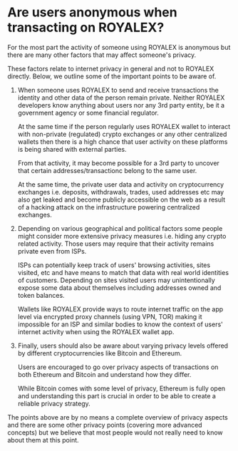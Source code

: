 # Are users anonymous when transacting on ROYALEX?

For the most part the activity of someone using ROYALEX is anonymous but there are many other factors that may affect someone's privacy.

These factors relate to internet privacy in general and not to ROYALEX directly. Below, we outline some of the important points to be aware of.

1. When someone uses ROYALEX to send and receive transactions the identity and other data of the person remain private. Neither ROYALEX developers know anything about users nor any 3rd party entity, be it a government agency or some financial regulator.

   At the same time if the person regularly uses ROYALEX wallet to interact with non-private (regulated) crypto exchanges or any other centralized wallets then there is a high chance that user activity on these platforms is being shared with external parties.

   From that activity, it may become possible for a 3rd party to uncover that certain addresses/transactionс belong to the same user.

   At the same time, the private user data and activity on cryptocurrency exchanges i.e. deposits, withdrawals, trades, used addresses etc may also get leaked and become publicly accessible on the web as a result of a hacking attack on the infrastructure powering centralized exchanges.

2. Depending on various geographical and political factors some people might consider more extensive privacy measures i.e. hiding any crypto related activity. Those users may require that their activity remains private even from ISPs.

   ISPs can potentially keep track of users' browsing activities, sites visited, etc and have means to match that data with real world identities of customers. Depending on sites visited users may unintentionally expose some data about themselves including addresses owned and token balances.

   Wallets like ROYALEX provide ways to route internet traffic on the app level via encrypted proxy channels (using VPN, TOR) making it impossible for an ISP and similar bodies to know the context of users' internet activity when using the ROYALEX wallet app.

3. Finally, users should also be aware about varying privacy levels offered by different cryptocurrencies like Bitcoin and Ethereum.

   Users are encouraged to go over privacy aspects of transactions on both Ethereum and Bitcoin and understand how they differ.

   While Bitcoin comes with some level of privacy, Ethereum is fully open and understanding this part is crucial in order to be able to create a reliable privacy strategy.

The points above are by no means a complete overview of privacy aspects and there are some other privacy points (covering more advanced concepts) but we believe that most people would not really need to know about them at this point.
